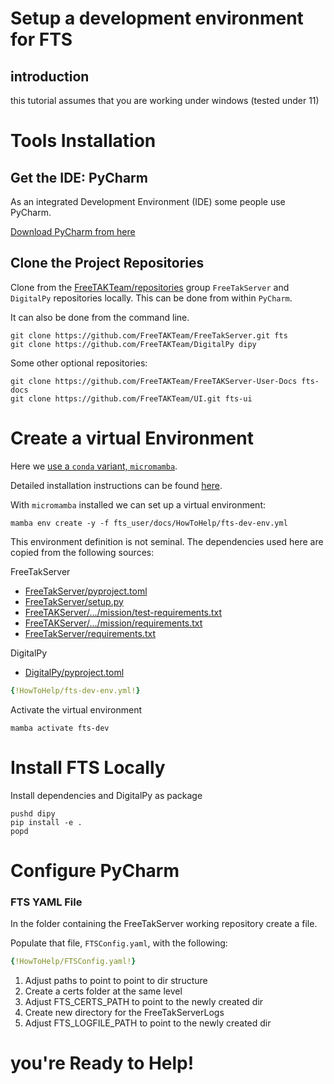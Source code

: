 # Setup a development environment for FTS
## introduction
this tutorial assumes that you are working under windows (tested under 11)

# Tools Installation

## Get the IDE: PyCharm
As an integrated Development Environment (IDE) some people use PyCharm.

[Download PyCharm from here](https://www.jetbrains.com/pycharm/)

## Clone the Project Repositories

Clone from the [FreeTAKTeam/repositories](https://github.com/orgs/FreeTAKTeam/repositories) group
`FreeTakServer` and `DigitalPy` repositories locally.
This can be done from within `PyCharm`. 

It can also be done from the command line.

```shell
git clone https://github.com/FreeTAKTeam/FreeTakServer.git fts
git clone https://github.com/FreeTAKTeam/DigitalPy dipy
```

Some other optional repositories:
```shell
git clone https://github.com/FreeTAKTeam/FreeTAKServer-User-Docs fts-docs
git clone https://github.com/FreeTAKTeam/UI.git fts-ui
```

# Create a virtual Environment

Here we [use a `conda` variant, `micromamba`](https://mamba.readthedocs.io/en/latest/user_guide/micromamba.html).

Detailed installation instructions can be found [here](https://mamba.readthedocs.io/en/latest/installation/micromamba-installation.html).

With `micromamba` installed we can set up a virtual environment:

```shell
mamba env create -y -f fts_user/docs/HowToHelp/fts-dev-env.yml
```

This environment definition is not seminal.
The dependencies used here are copied from the following sources:

FreeTakServer

* [FreeTakServer/pyproject.toml](https://github.com/FreeTAKTeam/FreeTakServer/pyproject.toml)
* [FreeTakServer/setup.py](https://github.com/FreeTAKTeam/FreeTakServer/setup.py)
* [FreeTAKServer/.../mission/test-requirements.txt](https://github.com/FreeTAKTeam/FreeTakServer/FreeTAKServer/components/extended/mission/test-requirements.txt)
* [FreeTAKServer/.../mission/requirements.txt](https://github.com/FreeTAKTeam/FreeTakServer/FreeTAKServer/components/extended/mission/requirements.txt)
* [FreeTakServer/requirements.txt](https://github.com/FreeTAKTeam/FreeTakServer/requirements.txt)

DigitalPy

* [DigitalPy/pyproject.toml](https://github.com/FreeTAKTeam/DigitalPy/pyproject.toml)

```yaml
{!HowToHelp/fts-dev-env.yml!}
```

Activate the virtual environment
```
mamba activate fts-dev
```
# Install FTS Locally

Install dependencies and DigitalPy as package
```
pushd dipy
pip install -e .
popd
```

# Configure PyCharm

### FTS YAML File
In the  folder containing the FreeTakServer working repository create a file. 
  
Populate that file, `FTSConfig.yaml`, with the following:
```yaml
{!HowToHelp/FTSConfig.yaml!}
```

1. Adjust paths to point to point to dir structure
2. Create a certs folder at the same level
3. Adjust FTS_CERTS_PATH to point to the newly created dir
4. Create new directory for the FreeTakServerLogs
5. Adjust FTS_LOGFILE_PATH to point to the newly created dir

# you're Ready to Help!


